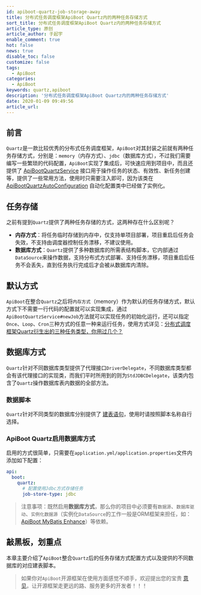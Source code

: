 ```yaml
---
id: apiboot-quartz-job-storage-away
title: 分布式任务调度框架ApiBoot Quartz内的两种任务存储方式
sort_title: 分布式任务调度框架ApiBoot Quartz内的两种任务存储方式
article_type: 原创
article_author: 于起宇
enable_comment: true
hot: false
news: true
disable_toc: false
customize: false
tags:
  - ApiBoot
categories:
  - ApiBoot
keywords: quartz,apiboot
description: '分布式任务调度框架ApiBoot Quartz内的两种任务存储方式'
date: 2020-01-09 09:49:56
article_url:
---
```


## 前言

`Quartz`是一款比较优秀的分布式任务调度框架，`ApiBoot`对其封装之前就有两种任务存储方式，分别是：`memory`（内存方式）、`jdbc`（数据库方式），不过我们需要编写一些繁琐的代码配置，`ApiBoot`实现了集成后，可快速应用到项目中，而且还提供了 [ApiBootQuartzService](https://gitee.com/minbox-projects/api-boot/blob/master/api-boot-project/api-boot-plugins/api-boot-plugin-quartz/src/main/java/org/minbox/framework/api/boot/plugin/quartz/ApiBootQuartzService.java) 接口用于操作任务的状态、有效性、新任务创建等，提供了一些常用方法，使用时只需要注入即可，因为该类在 [ApiBootQuartzAutoConfiguration](https://gitee.com/minbox-projects/api-boot/blob/master/api-boot-project/api-boot-autoconfigure/src/main/java/org/minbox/framework/api/boot/autoconfigure/quartz/ApiBootQuartzAutoConfiguration.java) 自动化配置类中已经做了实例化。

## 任务存储

之前有提到`Quartz`提供了两种任务存储的方式，这两种存在什么区别呢？

- **内存方式**：将任务临时存储到内存中，仅支持单项目部署，项目重启后任务会失效，不支持由调度器控制任务漂移，不建议使用。
- **数据库方式**：`Quartz`提供了多种数据库的所需表结构脚本，它内部通过`DataSource`来操作数据，支持分布式方式部署、支持任务漂移，项目重启后任务不会丢失，直到任务执行完成后才会被从数据库内清除。

## 默认方式

`ApiBoot`在整合`Quartz`之后将`内存方式`（memory）作为默认的任务存储方式，默认方式下不需要一行代码的配置就可以实现集成，通过`ApiBootQuartzService#newJob`方法就可以实现任务的初始化运行，还可以指定`Once`、`Loop`、`Cron`三种方式的任意一种来运行任务，使用方式详见：[分布式调度框架Quartz衍生出的三种任务类型，你用过几个？](https://blog.yuqiyu.com/apiboot-quartz-job-types.html)

## 数据库方式

`Quartz`针对不同数据库类型提供了代理接口`DriverDelegate`，不同数据库类型都会有该代理接口的实现类，而我们平时所用到的则为`StdJDBCDelegate`，该类内包含了`Quartz`操作数据库表内数据的全部方法。

### 数据脚本

`Quartz`针对不同类型的数据库分别提供了 [建表语句](https://gitee.com/minbox-projects/api-boot/tree/master/api-boot-samples/api-boot-sample-quartz/src/main/resources/schemas)，使用时请按照脚本名称自行选择。

### ApiBoot Quartz启用数据库方式

启用的方式很简单，只需要在`application.yml/application.properties`文件内添加如下配置：

```yaml
api:
  boot:
    quartz:
      # 配置使用Jdbc方式存储任务
      job-store-type: jdbc
```

> 注意事项：既然启用**数据库方式**，那么你的项目中必须要有`数据源`、`数据库驱动`、`实例化数据源`（实例化`DataSource`的工作一般是ORM框架来担任，如：[ApiBoot MyBatis Enhance](https://apiboot.minbox.org/zh-cn/docs/api-boot-mybatis-enhance.html)）等依赖。

## 敲黑板，划重点

本章主要介绍了`ApiBoot`整合`Quartz`后的任务存储方式配置方式以及提供的不同数据库的对应建表脚本。

> 如果你对`ApiBoot`开源框架在使用方面感觉不顺手，欢迎提出您的宝贵 [意见](https://gitee.com/minbox-projects/api-boot/issues)，让开源框架走更远的路、服务更多的开发者！！！